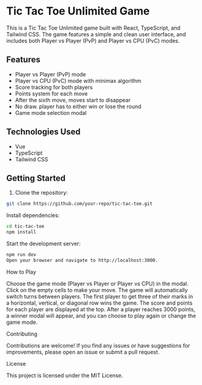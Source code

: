 # Tic Tac Toe Unlimited Game

This is a Tic Tac Toe Unlimited game built with React, TypeScript, and Tailwind CSS. The game features a simple and clean user interface, and includes both Player vs Player (PvP) and Player vs CPU (PvC) modes.

## Features

- Player vs Player (PvP) mode
- Player vs CPU (PvC) mode with minimax algorithm
- Score tracking for both players
- Points system for each move
- After the sixth move, moves start to disappear
- No draw. player has to either win or lose the round
- Game mode selection modal

## Technologies Used

- Vue
- TypeScript
- Tailwind CSS

## Getting Started

1. Clone the repository:

```bash
git clone https://github.com/your-repo/tic-tac-toe.git
```

Install dependencies:

```bash
cd tic-tac-toe
npm install
```

Start the development server:

```bash
npm run dev
Open your browser and navigate to http://localhost:3000.
```

How to Play

Choose the game mode (Player vs Player or Player vs CPU) in the modal.
Click on the empty cells to make your move.
The game will automatically switch turns between players.
The first player to get three of their marks in a horizontal, vertical, or diagonal row wins the game.
The score and points for each player are displayed at the top.
After a player reaches 3000 points, a winner modal will appear, and you can choose to play again or change the game mode.

Contributing

Contributions are welcome! If you find any issues or have suggestions for improvements, please open an issue or submit a pull request.

License

This project is licensed under the MIT License.
